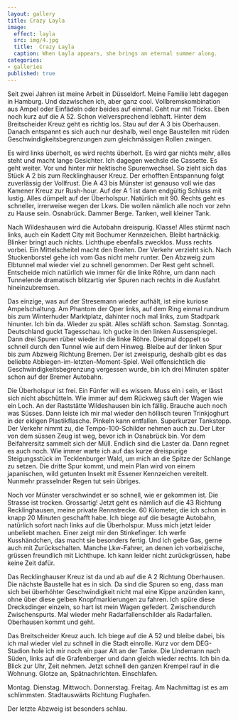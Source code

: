 ```yaml
---
layout: gallery
title: Crazy Layla
image: 
  effect: layla
  src: img/4.jpg
  title:  Crazy Layla
  caption: When Layla appears, she brings an eternal summer along.
categories:
- galleries
published: true
---
```


Seit zwei Jahren ist meine Arbeit in Düsseldorf. Meine Familie lebt dagegen in Hamburg. Und dazwischen ich, aber ganz cool. Vollbremskombination aus Ampel oder Einfädeln oder beides auf einmal. Geht nur mit Tricks. Eben noch kurz auf die A 52. Schon vielversprechend lebhaft. Hinter dem Breitscheider Kreuz geht es richtig los. Stau auf der A 3 bis Oberhausen. Danach entspannt es sich auch nur deshalb, weil enge Baustellen mit rüden Geschwindigkeitsbegrenzungen zum gleichmässigen Rollen zwingen. 

Es wird links überholt, es wird rechts überholt. Es wird gar nichts mehr, alles steht und macht lange Gesichter. Ich dagegen wechsle die Cassette. Es geht weiter. Vor und hinter mir hektische Spurenwechsel. So zieht sich das Stück A 2 bis zum Recklinghauser Kreuz. Der erhofften Entspannung folgt zuverlässig der Vollfrust. Die A 43 bis Münster ist genauso voll wie das Kamener Kreuz zur Rush-hour. Auf der A 1 ist dann endgültig Schluss mit lustig. Alles dümpelt auf der Überholspur. Natürlich mit 90. Rechts geht es schneller, irrerweise wegen der Lkws. Die wollen nämlich alle noch vor zehn zu Hause sein. Osnabrück. Dammer Berge. Tanken, weil kleiner Tank. 

Nach Wildeshausen wird die Autobahn dreispurig. Klasse! Alles stürmt nach links, auch ein Kadett City mit Bochumer Kennzeichen. Bleibt hartnäckig. Blinker bringt auch nichts. Lichthupe ebenfalls zwecklos. Muss rechts vorbei. Ein Mittelscheitel macht den Breiten. Der Verkehr verzieht sich. Nach Stuckenborstel gehe ich vom Gas nicht mehr runter. Den Abzweig zum Elbtunnel mal wieder viel zu schnell genommen. Der Rest geht schnell. Entscheide mich natürlich wie immer für die linke Röhre, um dann nach Tunnelende dramatisch blitzartig vier Spuren nach rechts in die Ausfahrt hineinzubremsen. 

Das einzige, was auf der Stresemann wieder aufhält, ist eine kuriose Ampelschaltung. Am Phantom der Oper links, auf dem Ring einmal rundrum bis zum Winterhuder Marktplatz, dahinter noch mal links, zum Stadtpark hinunter. Ich bin da. Wieder zu spät. Alles schläft schon. Samstag. Sonntag. Deutschland guckt Tagesschau. Ich gucke in den linken Aussenspiegel. Dann drei Spuren rüber wieder in die linke Röhre. Diesmal doppelt so schnell durch den Tunnel wie auf dem Hinweg. Bleibe auf der linken Spur bis zum Abzweig Richtung Bremen. Der ist zweispurig, deshalb gibt es das beliebte Abbiegen-im-letzten-Moment-Spiel. Weil offensichtlich die Geschwindigkeitsbegrenzung vergessen wurde, bin ich drei Minuten später schon auf der Bremer Autobahn. 

Die Überholspur ist frei. Ein Fünfer will es wissen. Muss ein i sein, er lässt sich nicht abschütteln. Wie immer auf dem Rückweg säuft der Wagen wie ein Loch. An der Raststätte Wildeshausen bin ich fällig. Brauche auch noch was Süsses. Dann leiste ich mir mal wieder den höllisch teuren Trinkjoghurt in der ekligen Plastikflasche. Pinkeln kann entfallen. Superkurzer Tankstopp. Der Verkehr nimmt zu, die Tempo-100-Schilder nehmen auch zu. Der Liter von dem süssen Zeug ist weg, bevor ich in Osnabrück bin. Vor dem Beifahrersitz sammelt sich der Müll. Endlich sind die Laster da. Dann regnet es auch noch. Wie immer warte ich auf das kurze dreispurige Steigungsstück im Tecklenburger Wald, um mich an die Spitze der Schlange zu setzen. Die dritte Spur kommt, und mein Plan wird von einem japanischen, wild getunten Insekt mit Essener Kennzeichen vereitelt. Nunmehr prasselnder Regen tut sein übriges. 

Noch vor Münster verschwindet er so schnell, wie er gekommen ist. Die Strasse ist trocken. Grossartig! Jetzt geht es nämlich auf die 43 Richtung Recklinghausen, meine private Rennstrecke. 60 Kilometer, die ich schon in knapp 20 Minuten geschafft habe. Ich biege auf die besagte Autobahn, natürlich sofort nach links auf die Überholspur. Muss mich jetzt leider unbeliebt machen. Einer zeigt mir den Stinkefinger. Ich werfe Kusshändchen, das macht sie besonders fertig. Und ich gebe Gas, gerne auch mit Zurückschalten. Manche Lkw-Fahrer, an denen ich vorbeizische, grüssen freundlich mit Lichthupe. Ich kann leider nicht zurückgrüssen, habe keine Zeit dafür. 

Das Recklinghauser Kreuz ist da und ab auf die A 2 Richtung Oberhausen. Die nächste Baustelle hat es in sich. Da sind die Spuren so eng, dass man sich bei überhöhter Geschwindigkeit nicht mal eine Kippe anzünden kann, ohne über diese gelben Knopfmarkierungen zu fahren. Ich spüre diese Drecksdinger einzeln, so hart ist mein Wagen gefedert. Zwischendurch Zwischenspurts. Mal wieder mehr Radarfallenschilder als Radarfallen. Oberhausen kommt und geht. 

Das Breitscheider Kreuz auch. Ich biege auf die A 52 und bleibe dabei, bis ich mal wieder viel zu schnell in die Stadt einrolle. Kurz vor dem DEG-Stadion hole ich mir noch ein paar Alt an der Tanke. Die Lindemann nach Süden, links auf die Grafenberger und dann gleich wieder rechts. Ich bin da. Blick zur Uhr, Zeit nehmen. Jetzt schnell den ganzen Krempel rauf in die Wohnung. Glotze an, Spätnachrichten. Einschlafen. 

Montag. Dienstag. Mittwoch. Donnerstag. Freitag. Am Nachmittag ist es am schlimmsten. Stadtauswärts Richtung Flughafen. 

Der letzte Abzweig ist besonders schlau.



